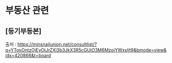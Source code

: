 
# 부동산 관련
## [등기부등본]
출처 : https://minsnailunion.net/consultlist/?q=YToxOntzOjEyOiJrZXl3b3JkX3R5cGUiO3M6MzoiYWxsIjt9&bmode=view&idx=420866&t=board

